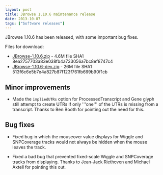 ```yaml
---
layout: post
title: JBrowse 1.10.6 maintenance release
date: 2013-10-07
tags: ["Software releases"]
---
```


JBrowse 1.10.6 has been released, with some important bug fixes.

Files for download:

-   [JBrowse-1.10.6.zip](https://jbrowse.org/releases/JBrowse-1.10.6.zip) - 4.6M
    file SHA1 8ea2757703a83e038fb4a733056a7bc8ef8747c4
-   [JBrowse-1.10.6-dev.zip](https://jbrowse.org/releases/JBrowse-1.10.6-dev.zip) - 26M
    file SHA1 513f6c6e5b7e4a827b87f123f761fb669b90f1cb

## Minor improvements

-   Made the `impliedUTRs` option for ProcessedTranscript and Gene
    glyph still attempt to create UTRs if only '''one''' of the UTRs is
    missing from a transcript. Thanks to Ben Booth for pointing out
    the need for this.

## Bug fixes

-   Fixed bug in which the mouseover value displays for Wiggle and
    SNPCoverage tracks would not always be hidden when the mouse leaves
    the track.

-   Fixed a bad bug that prevented fixed-scale Wiggle and SNPCoverage
    tracks from displaying. Thanks to Jean-Jack Riethoven and Michael
    Axtell for pointing this out.

